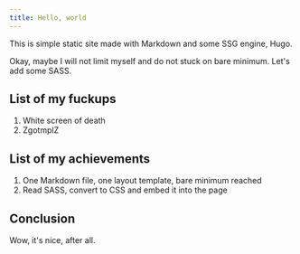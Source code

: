 ```yaml
---
title: Hello, world
---
```


This is simple static site made with Markdown and some SSG engine, Hugo.

Okay, maybe I will not limit myself and do not stuck on bare minimum.
Let's add some SASS.


List of my fuckups
------------------

 1. White screen of death
 2. ZgotmplZ


List of my achievements
-----------------------

 1. One Markdown file, one layout template, bare minimum reached
 2. Read SASS, convert to CSS and embed it into the page


Conclusion
----------

Wow, it's nice, after all.
